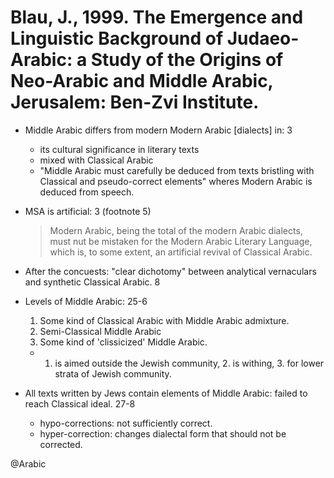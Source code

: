 # Blau, J., 1999. The Emergence and Linguistic Background of Judaeo-Arabic: a Study of the Origins of Neo-Arabic and Middle Arabic, Jerusalem: Ben-Zvi Institute.

- Middle Arabic differs from modern Modern Arabic [dialects] in: 3
  - its cultural significance in literary texts
  - mixed with Classical Arabic
  - "Middle Arabic must carefully be deduced from texts bristling with Classical and pseudo-correct elements" wheres Modern Arabic is deduced from speech.

- MSA is artificial: 3 (footnote 5)

  > Modern Arabic, being the total of the modern Arabic dialects, must nut be mistaken for the Modern Arabic Literary Language, which is, to some extent, an artificial revival of Classical Arabic.

- After the concuests: "clear dichotomy" between analytical vernaculars and synthetic Classical Arabic. 8

- Levels of Middle Arabic: 25-6
  1. Some kind of Classical Arabic with Middle Arabic admixture.
  2. Semi-Classical Middle Arabic
  3. Some kind of 'clissicized' Middle Arabic.

  - 1. is aimed outside the Jewish community, 2. is withing, 3. for lower strata of Jewish community.

- All texts written by Jews contain elements of Middle Arabic: failed to reach Classical ideal. 27-8
  - hypo-corrections: not sufficiently correct.
  - hyper-correction: changes dialectal form that should not be corrected.

@Arabic
